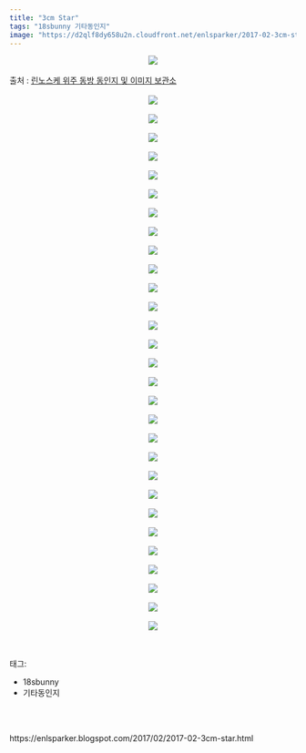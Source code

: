 ```yaml
---
title: "3cm Star"
tags: "18sbunny 기타동인지"
image: "https://d2qlf8dy658u2n.cloudfront.net/enlsparker/2017-02-3cm-star/001.png"
---
```

<div class="article">
<div class="post-body entry-content" id="post-body-1684932047595506853" itemprop="description articleBody">
<div class="separator" style="clear: both; text-align: center;">
<img src="{{ site.imgserver12 }}/enlsparker/2017-02-3cm-star/001.png"/></div>
<br/>
<a name="more"></a>출처 : <a href="http://blog.naver.com/leejb200/220830649189">린노스케 위주 동방 동인지 및 이미지 보관소</a><br/>
<br/>
<div class="separator" style="clear: both; text-align: center;">
<img src="{{ site.imgserver12 }}/enlsparker/2017-02-3cm-star/002.png"/></div>
<br/>
<div class="separator" style="clear: both; text-align: center;">
<img src="{{ site.imgserver12 }}/enlsparker/2017-02-3cm-star/003.png"/></div>
<br/>
<div class="separator" style="clear: both; text-align: center;">
<img src="{{ site.imgserver12 }}/enlsparker/2017-02-3cm-star/004.png"/></div>
<br/>
<div class="separator" style="clear: both; text-align: center;">
<img src="{{ site.imgserver12 }}/enlsparker/2017-02-3cm-star/005.png"/></div>
<br/>
<div class="separator" style="clear: both; text-align: center;">
<img src="{{ site.imgserver12 }}/enlsparker/2017-02-3cm-star/006.png"/></div>
<br/>
<div class="separator" style="clear: both; text-align: center;">
<img src="{{ site.imgserver12 }}/enlsparker/2017-02-3cm-star/007.png"/></div>
<br/>
<div class="separator" style="clear: both; text-align: center;">
<img src="{{ site.imgserver12 }}/enlsparker/2017-02-3cm-star/008.png"/></div>
<br/>
<div class="separator" style="clear: both; text-align: center;">
<img src="{{ site.imgserver12 }}/enlsparker/2017-02-3cm-star/009.png"/></div>
<br/>
<div class="separator" style="clear: both; text-align: center;">
<img src="{{ site.imgserver12 }}/enlsparker/2017-02-3cm-star/010.png"/></div>
<br/>
<div class="separator" style="clear: both; text-align: center;">
<img src="{{ site.imgserver12 }}/enlsparker/2017-02-3cm-star/011.png"/></div>
<br/>
<div class="separator" style="clear: both; text-align: center;">
<img src="{{ site.imgserver12 }}/enlsparker/2017-02-3cm-star/012.png"/></div>
<br/>
<div class="separator" style="clear: both; text-align: center;">
<img src="{{ site.imgserver12 }}/enlsparker/2017-02-3cm-star/013.png"/></div>
<br/>
<div class="separator" style="clear: both; text-align: center;">
<img src="{{ site.imgserver12 }}/enlsparker/2017-02-3cm-star/014.png"/></div>
<br/>
<div class="separator" style="clear: both; text-align: center;">
<img src="{{ site.imgserver12 }}/enlsparker/2017-02-3cm-star/015.png"/></div>
<br/>
<div class="separator" style="clear: both; text-align: center;">
<img src="{{ site.imgserver12 }}/enlsparker/2017-02-3cm-star/016.png"/></div>
<br/>
<div class="separator" style="clear: both; text-align: center;">
<img src="{{ site.imgserver12 }}/enlsparker/2017-02-3cm-star/017.png"/></div>
<br/>
<div class="separator" style="clear: both; text-align: center;">
<img src="{{ site.imgserver12 }}/enlsparker/2017-02-3cm-star/018.png"/></div>
<br/>
<div class="separator" style="clear: both; text-align: center;">
<img src="{{ site.imgserver12 }}/enlsparker/2017-02-3cm-star/019.png"/></div>
<br/>
<div class="separator" style="clear: both; text-align: center;">
<img src="{{ site.imgserver12 }}/enlsparker/2017-02-3cm-star/020.png"/></div>
<br/>
<div class="separator" style="clear: both; text-align: center;">
<img src="{{ site.imgserver12 }}/enlsparker/2017-02-3cm-star/021.png"/></div>
<br/>
<div class="separator" style="clear: both; text-align: center;">
<img src="{{ site.imgserver12 }}/enlsparker/2017-02-3cm-star/022.png"/></div>
<br/>
<div class="separator" style="clear: both; text-align: center;">
<img src="{{ site.imgserver12 }}/enlsparker/2017-02-3cm-star/023.png"/></div>
<br/>
<div class="separator" style="clear: both; text-align: center;">
<img src="{{ site.imgserver12 }}/enlsparker/2017-02-3cm-star/024.png"/></div>
<br/>
<div class="separator" style="clear: both; text-align: center;">
<img src="{{ site.imgserver12 }}/enlsparker/2017-02-3cm-star/025.png"/></div>
<br/>
<div class="separator" style="clear: both; text-align: center;">
<img src="{{ site.imgserver12 }}/enlsparker/2017-02-3cm-star/026.png"/></div>
<br/>
<div class="separator" style="clear: both; text-align: center;">
<img src="{{ site.imgserver12 }}/enlsparker/2017-02-3cm-star/027.png"/></div>
<br/>
<div class="separator" style="clear: both; text-align: center;">
<img src="{{ site.imgserver12 }}/enlsparker/2017-02-3cm-star/028.png"/></div>
<br/>
<div class="separator" style="clear: both; text-align: center;">
<img src="{{ site.imgserver12 }}/enlsparker/2017-02-3cm-star/029.png"/></div>
<br/>
<div class="separator" style="clear: both; text-align: center;">
<img src="{{ site.imgserver12 }}/enlsparker/2017-02-3cm-star/030.png"/></div>
<br/>
<div style="clear: both;"></div>
</div></div><br/>
<div class="tagTrail">
<p>태그: </p>
<ul>
<li>18sbunny</li>
<li>기타동인지</li>
</ul>
</div><br/>

<br/>
<p id="refer">https://enlsparker.blogspot.com/2017/02/2017-02-3cm-star.html</p>
<br/>

